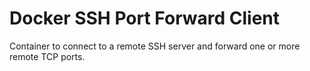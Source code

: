 # Docker SSH Port Forward Client

Container to connect to a remote SSH server and forward one or more remote TCP ports.
